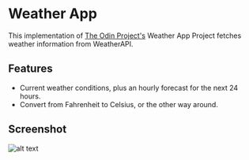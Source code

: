 # Weather App

This implementation of [The Odin Project's](https://www.theodinproject.com/) Weather App Project fetches weather information from WeatherAPI. 

## Features

- Current weather conditions, plus an hourly forecast for the next 24 hours.
- Convert from Fahrenheit to Celsius, or the other way around. 

## Screenshot

![alt text](screenshots/weather.jpeg "weather app")